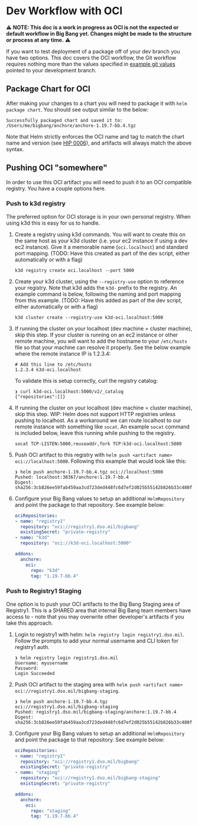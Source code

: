 # Dev Workflow with OCI

⚠️ **NOTE: This doc is a work in progress as OCI is not the expected or default workflow in Big Bang yet. Changes might be made to the structure or process at any time.** ⚠️

If you want to test deployment of a package off of your dev branch you have two options. This doc covers the OCI workflow, the Git workflow requires nothing more than the values specified in [example git values](../assets/configs/example/git-repo-values.yaml) pointed to your development branch.

## Package Chart for OCI

After making your changes to a chart you will need to package it with `helm package chart`. You should see output similar to the below:

```console
Successfully packaged chart and saved it to: /Users/me/bigbang/anchore/anchore-1.19.7-bb.4.tgz
```

Note that Helm strictly enforces the OCI name and tag to match the chart name and version (see [HIP 0006](https://github.com/helm/community/blob/main/hips/hip-0006.md#3-chart-versions--oci-reference-tags)), and artifacts will always match the above syntax.

## Pushing OCI "somewhere"

In order to use this OCI artifact you will need to push it to an OCI compatible registry. You have a couple options here.

### Push to k3d registry

The preferred option for OCI storage is in your own personal registry. When using k3d this is easy for us to handle.

1. Create a registry using k3d commands. You will want to create this on the same host as your k3d cluster (i.e. your ec2 instance if using a dev ec2 instance). Give it a memorable name (`oci.localhost`) and standard port mapping. (TODO: Have this created as part of the dev script, either automatically or with a flag)

    ```console
    k3d registry create oci.localhost --port 5000
    ```

1. Create your k3d cluster, using the `--registry-use` option to reference your registry. Note that k3d adds the `k3d-` prefix to the registry. An example command is below, following the naming and port mapping from this example. (TODO: Have this added as part of the dev script, either automatically or with a flag)

    ```console
    k3d cluster create --registry-use k3d-oci.localhost:5000
    ```

1. If running the cluster on your localhost (dev machine = cluster machine), skip this step. If your cluster is running on an ec2 instance or other remote machine, you will want to add the hostname to your `/etc/hosts` file so that your machine can resolve it properly. See the below example where the remote instance IP is 1.2.3.4:

    ```console
    # Add this line to /etc/hosts
    1.2.3.4 k3d-oci.localhost
    ```

    To validate this is setup correctly, curl the registry catalog:

    ```console
    ❯ curl k3d-oci.localhost:5000/v2/_catalog
    {"repositories":[]}
    ```

1. If running the cluster on your localhost (dev machine = cluster machine), skip this step. WIP: Helm does not support HTTP registries unless pushing to localhost. As a workaround we can route localhost to our remote instance with something like `socat`. An example `socat` command is included below, leave this running while pushing to the registry.

    ```console
    socat TCP-LISTEN:5000,reuseaddr,fork TCP:k3d-oci.localhost:5000
    ```

1. Push OCI artifact to this registry with `helm push <artifact name> oci://localhost:5000`. Following this example that would look like this:

    ```console
    ❯ helm push anchore-1.19.7-bb.4.tgz oci://localhost:5000
    Pushed: localhost:38367/anchore:1.19.7-bb.4
    Digest: sha256:3cb826ee59fab459aa3cd723ded448fc6d7ef2d025b55142b826b33c480f0a4c
    ```

1. Configure your Big Bang values to setup an additional `HelmRepository` and point the package to that repository. See example below:

    ```yaml
    ociRepositories:
    - name: "registry1"
      repository: "oci://registry1.dso.mil/bigbang"
      existingSecret: "private-registry"
    - name: "k3d"
      repository: "oci://k3d-oci.localhost:5000"

    addons:
      anchore:
        oci:
          repo: "k3d"
          tag: "1.19.7-bb.4"
    ```

### Push to Registry1 Staging

One option is to push your OCI artifacts to the Big Bang Staging area of Registry1. This is a SHARED area that internal Big Bang team members have access to - note that you may overwrite other developer's artifacts if you take this approach.

1. Login to registry1 with helm: `helm registry login registry1.dso.mil`. Follow the prompts to add your normal username and CLI token for registry1 auth.

    ```console
    ❯ helm registry login registry1.dso.mil
    Username: myusername
    Password: 
    Login Succeeded
    ```

1. Push OCI artifact to the staging area with `helm push <artifact name> oci://registry1.dso.mil/bigbang-staging`.

    ```console
    ❯ helm push anchore-1.19.7-bb.4.tgz oci://registry1.dso.mil/bigbang-staging
    Pushed: registry1.dso.mil/bigbang-staging/anchore:1.19.7-bb.4
    Digest: sha256:3cb826ee59fab459aa3cd723ded448fc6d7ef2d025b55142b826b33c480f0a4c
    ```

1. Configure your Big Bang values to setup an additional `HelmRepository` and point the package to that repository. See example below:

    ```yaml
    ociRepositories:
    - name: "registry1"
      repository: "oci://registry1.dso.mil/bigbang"
      existingSecret: "private-registry"
    - name: "staging"
      repository: "oci://registry1.dso.mil/bigbang-staging"
      existingSecret: "private-registry"
    
    addons:
      anchore:
        oci:
          repo: "staging"
          tag: "1.19.7-bb.4"
    ```

